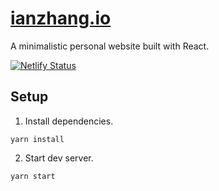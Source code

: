 # [ianzhang.io](https://www.ianzhang.io/)

A minimalistic personal website built with React.

[![Netlify Status](https://api.netlify.com/api/v1/badges/16bcd2bd-2680-4bfb-978f-1ab759f60454/deploy-status)](https://app.netlify.com/sites/gallant-villani-e98d0b/deploys)

## Setup

1. Install dependencies.

```
yarn install
```

2. Start dev server.

```
yarn start
```
